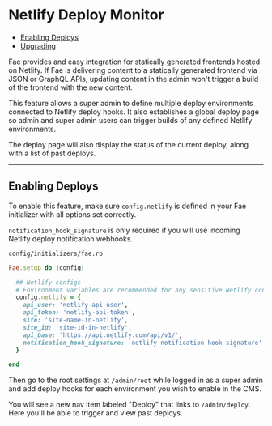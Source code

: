 # Netlify Deploy Monitor

* [Enabling Deploys](#enabling-deploys)
* [Upgrading](#upgrading)

Fae provides and easy integration for statically generated frontends hosted on Netlify. If Fae is delivering content to a statically generated frontend via JSON or GraphQL APIs, updating content in the admin won't trigger a build of the frontend with the new content.

This feature allows a super admin to define multiple deploy environments connected to Netlify deploy hooks. It also establishes a global deploy page so admin and super admin users can trigger builds of any defined Netlify environments.

The deploy page will also display the status of the current deploy, along with a list of past deploys.

---

## Enabling Deploys

To enable this feature, make sure `config.netlify` is defined in your Fae initializer with all options set correctly.

`notification_hook_signature` is only required if you will use incoming Netlify deploy notification webhooks.

`config/initializers/fae.rb`
```ruby
Fae.setup do |config|

  ## Netlify configs
  # Environment variables are recommended for any sensitive Netlify configuration details.
  config.netlify = {
    api_user: 'netlify-api-user',
    api_token: 'netlify-api-token',
    site: 'site-name-in-netlify',
    site_id: 'site-id-in-netlify',
    api_base: 'https://api.netlify.com/api/v1/',
    notification_hook_signature: 'netlify-notification-hook-signature'
  }

end
```

Then go to the root settings at `/admin/root` while logged in as a super admin and add deploy hooks for each environment you wish to enable in the CMS.

You will see a new nav item labeled "Deploy" that links to `/admin/deploy`. Here you'll be able to trigger and view past deploys.
